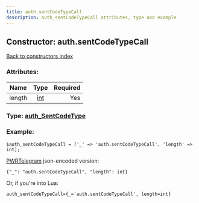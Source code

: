 ```yaml
---
title: auth.sentCodeTypeCall
description: auth_sentCodeTypeCall attributes, type and example
---
```

## Constructor: auth.sentCodeTypeCall  
[Back to constructors index](index.md)



### Attributes:

| Name     |    Type       | Required |
|----------|:-------------:|---------:|
|length|[int](../types/int.md) | Yes|



### Type: [auth\_SentCodeType](../types/auth_SentCodeType.md)


### Example:

```
$auth_sentCodeTypeCall = ['_' => 'auth.sentCodeTypeCall', 'length' => int];
```  

[PWRTelegram](https://pwrtelegram.xyz) json-encoded version:

```
{"_": "auth.sentCodeTypeCall", "length": int}
```


Or, if you're into Lua:  


```
auth_sentCodeTypeCall={_='auth.sentCodeTypeCall', length=int}

```


